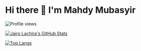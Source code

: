 # Hi there 👋 I'm Mahdy Mubasyir 
![Profile views](https://gpvc.arturio.dev/mubasyir19)

[![Jairo Lachira's GitHub Stats](https://github-readme-stats.vercel.app/api?username=mubasyir19&show_icons=true&hide_border=false&theme=highcontrast)](https://github.com/mubasyir19)

[![Top Langs](https://github-readme-stats.vercel.app/api/top-langs/?username=mubasyir19&layout=compact&theme=vision-friendly-dark)](https://github.com/mubasyir19)

<!--
**mubasyir19/mubasyir19** is a ✨ _special_ ✨ repository because its `README.md` (this file) appears on your GitHub profile.

Here are some ideas to get you started:

- 🔭 I’m currently working on ...
- 🌱 I’m currently learning ...
- 👯 I’m looking to collaborate on ...
- 🤔 I’m looking for help with ...
- 💬 Ask me about ...
- 📫 How to reach me: ...
- 😄 Pronouns: ...
- ⚡ Fun fact: ...
-->

